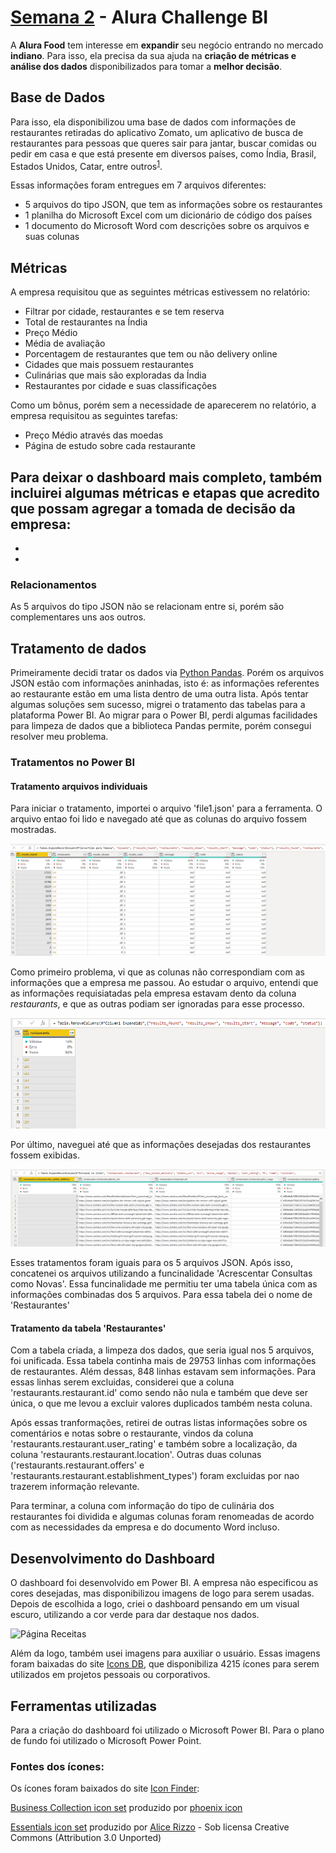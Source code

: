 # [Semana 2](https://bit.ly/Semana2_Alura) - Alura Challenge BI

A **Alura Food** tem interesse em **expandir** seu negócio entrando no mercado **indiano**. Para isso, ela precisa da sua ajuda na **criação de métricas e análise dos dados** disponibilizados para tomar a **melhor decisão**.

## Base de Dados

Para isso, ela disponibilizou uma base de dados com informações de restaurantes retiradas do aplicativo Zomato, um aplicativo de busca de restaurantes para pessoas que queres sair para jantar, buscar comidas ou pedir em casa e que está presente em diversos países, como Índia, Brasil, Estados Unidos, Catar, entre outros<sup>[1](https://pt.wikipedia.org/wiki/Zomato)</sup>.

Essas informações foram entregues em 7 arquivos diferentes:

- 5 arquivos do tipo JSON, que tem as informações sobre os restaurantes
- 1 planilha do Microsoft Excel com um dicionário de código dos países
- 1 documento do Microsoft Word com descrições sobre os arquivos e suas colunas

## Métricas

A empresa requisitou que as seguintes métricas estivessem no relatório:

- Filtrar por cidade, restaurantes e se tem reserva
- Total de restaurantes na Índia
- Preço Médio
- Média de avaliação
- Porcentagem de restaurantes que tem ou não delivery online
- Cidades que mais possuem restaurantes
- Culinárias que mais são exploradas da Índia
- Restaurantes por cidade e suas classificações

Como um bônus, porém sem a necessidade de aparecerem no relatório, a empresa requisitou as seguintes tarefas:

- Preço Médio através das moedas
- Página de estudo sobre cada restaurante

Para deixar o dashboard mais completo, também incluirei algumas métricas e etapas que acredito que possam agregar a tomada de decisão da empresa:
-
-
-


### Relacionamentos

As 5 arquivos do tipo JSON não se relacionam entre si, porém são complementares uns aos outros.

## Tratamento de dados

Primeiramente decidi tratar os dados via [Python Pandas](https://pandas.pydata.org/). Porém os arquivos JSON estão com informações aninhadas, isto é: as informações referentes ao restaurante estão em uma lista dentro de uma outra lista. Após tentar algumas soluções sem sucesso, migrei o tratamento das tabelas para a plataforma Power BI. Ao migrar para o Power BI, perdi algumas facilidades para limpeza de dados que a biblioteca Pandas permite, porém consegui resolver meu problema.

### Tratamentos no Power BI

#### Tratamento arquivos individuais
Para iniciar o tratamento, importei o arquivo 'file1.json' para a ferramenta. O arquivo entao foi lido e navegado até que as colunas do arquivo fossem mostradas.

![Primeira Etapa](https://github.com/vinicius-pf/BI_Challenge_2/blob/main/Semana%202/Screenshots/Documenta%C3%A7%C3%A3o%20Tratamento/expandindo%20a%20coluna.PNG?raw=true)

Como primeiro problema, vi que as colunas não correspondiam com as informações que a empresa me passou. Ao estudar o arquivo, entendi que as informações requisiatadas pela empresa estavam dento da coluna *restaurants*, e que as outras podiam ser ignoradas para esse processo.

![Segunda Etapa](https://github.com/vinicius-pf/BI_Challenge_2/blob/main/Semana%202/Screenshots/Documenta%C3%A7%C3%A3o%20Tratamento/informa%C3%A7%C3%A3o%20dos%20restaurantes.PNG?raw=true)

Por último, naveguei até que as informações desejadas dos restaurantes fossem exibidas.

![Terceira Etapa](https://github.com/vinicius-pf/BI_Challenge_2/blob/main/Semana%202/Screenshots/Documenta%C3%A7%C3%A3o%20Tratamento/informa%C3%A7%C3%B5es%20completas.PNG?raw=true)

Esses tratamentos foram iguais para os 5 arquivos JSON. Após isso, concatenei os arquivos utilizando a funcinalidade 'Acrescentar Consultas como Novas'. Essa funcinalidade me permitiu ter uma tabela única com as informações combinadas dos 5 arquivos. Para essa tabela dei o nome de 'Restaurantes'

#### Tratamento da tabela 'Restaurantes'

Com a tabela criada, a limpeza dos dados, que seria igual nos 5 arquivos, foi unificada. Essa tabela continha mais de 29753 linhas com informações de restaurantes. Além dessas, 848 linhas estavam sem informações. Para essas linhas serem excluidas, considerei que a coluna 'restaurants.restaurant.id' como sendo não nula e também que deve ser única, o que me levou a excluir valores duplicados também nesta coluna.

Após essas tranformações, retirei de outras listas informações sobre os comentários e notas sobre o restaurante, vindos da coluna 'restaurants.restaurant.user_rating'  e também sobre a localização, da coluna 'restaurants.restaurant.location'. Outras duas colunas ('restaurants.restaurant.offers' e 'restaurants.restaurant.establishment_types') foram excluidas por nao trazerem informação relevante.

Para terminar, a coluna com informação do tipo de culinária dos restaurantes foi dividida e algumas colunas foram renomeadas de acordo com as necessidades da empresa e do documento Word incluso.


## Desenvolvimento do Dashboard

O dashboard foi desenvolvido em Power BI. A empresa não especificou as cores desejadas, mas disponibilizou imagens de logo para serem usadas. Depois de escolhida a logo, criei o dashboard pensando em um visual escuro, utilizando a cor verde para dar destaque nos dados.

![Página Receitas](https://github.com/vinicius-pf/BI_Challenge_2/blob/main/Semana%201/Screenshots/P%C3%A1gina%20de%20receita%20Atores.PNG?raw=true)

Além da logo, também usei imagens para auxiliar o usuário. Essas imagens foram baixadas do site [Icons DB](https://www.iconsdb.com/), que disponibiliza 4215 ícones para serem utilizados em projetos pessoais ou corporativos.


  
## Ferramentas utilizadas
  Para a criação do dashboard foi utilizado o Microsoft Power BI. Para o plano de fundo foi utilizado o Microsoft Power Point. 
  
  ### Fontes dos ícones:
  
  Os ícones foram baixados do site [Icon Finder](https://www.iconfinder.com):

  [Business Collection icon set](https://www.iconfinder.com/iconsets/business-collection-2027) produzido por [phoenix icon](https://www.iconfinder.com/phoenixicon)

  [Essentials icon set](https://www.iconfinder.com/iconsets/essentials-9) produzido por [Alice Rizzo](https://www.iconfinder.com/AliceR) - Sob licensa Creative Commons (Attribution 3.0 Unported)


